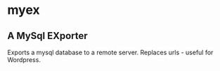 # myex
## A MySql EXporter
Exports a mysql database to a remote server.
Replaces urls - useful for Wordpress.
